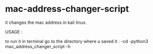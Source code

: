 # mac-address-changer-script
it changes the mac address in kali linux.

USAGE :


to run it in terminal go to the directory where u saved it : 
-cd 
-python3 mac_address_changer_script -h  
